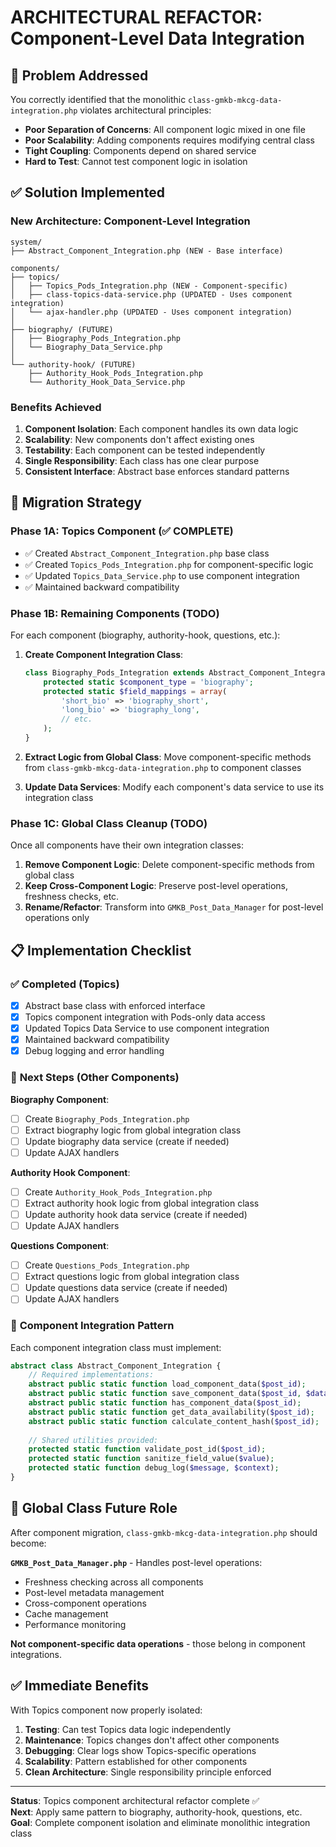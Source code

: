 # ARCHITECTURAL REFACTOR: Component-Level Data Integration

## 🎯 **Problem Addressed**

You correctly identified that the monolithic `class-gmkb-mkcg-data-integration.php` violates architectural principles:

- **Poor Separation of Concerns**: All component logic mixed in one file
- **Poor Scalability**: Adding components requires modifying central class
- **Tight Coupling**: Components depend on shared service
- **Hard to Test**: Cannot test component logic in isolation

## ✅ **Solution Implemented**

### **New Architecture: Component-Level Integration**

```
system/
├── Abstract_Component_Integration.php (NEW - Base interface)

components/
├── topics/
│   ├── Topics_Pods_Integration.php (NEW - Component-specific)
│   ├── class-topics-data-service.php (UPDATED - Uses component integration)
│   └── ajax-handler.php (UPDATED - Uses component integration)
│
├── biography/ (FUTURE)
│   ├── Biography_Pods_Integration.php 
│   └── Biography_Data_Service.php
│
└── authority-hook/ (FUTURE)
    ├── Authority_Hook_Pods_Integration.php
    └── Authority_Hook_Data_Service.php
```

### **Benefits Achieved**

1. **Component Isolation**: Each component handles its own data logic
2. **Scalability**: New components don't affect existing ones
3. **Testability**: Each component can be tested independently  
4. **Single Responsibility**: Each class has one clear purpose
5. **Consistent Interface**: Abstract base enforces standard patterns

## 🔄 **Migration Strategy**

### **Phase 1A: Topics Component (✅ COMPLETE)**
- ✅ Created `Abstract_Component_Integration.php` base class
- ✅ Created `Topics_Pods_Integration.php` for component-specific logic
- ✅ Updated `Topics_Data_Service.php` to use component integration
- ✅ Maintained backward compatibility

### **Phase 1B: Remaining Components (TODO)**
For each component (biography, authority-hook, questions, etc.):

1. **Create Component Integration Class**:
   ```php
   class Biography_Pods_Integration extends Abstract_Component_Integration {
       protected static $component_type = 'biography';
       protected static $field_mappings = array(
           'short_bio' => 'biography_short',
           'long_bio' => 'biography_long',
           // etc.
       );
   }
   ```

2. **Extract Logic from Global Class**: Move component-specific methods from `class-gmkb-mkcg-data-integration.php` to component classes

3. **Update Data Services**: Modify each component's data service to use its integration class

### **Phase 1C: Global Class Cleanup (TODO)**
Once all components have their own integration classes:

1. **Remove Component Logic**: Delete component-specific methods from global class
2. **Keep Cross-Component Logic**: Preserve post-level operations, freshness checks, etc.
3. **Rename/Refactor**: Transform into `GMKB_Post_Data_Manager` for post-level operations only

## 📋 **Implementation Checklist**

### ✅ **Completed (Topics)**
- [x] Abstract base class with enforced interface
- [x] Topics component integration with Pods-only data access
- [x] Updated Topics Data Service to use component integration
- [x] Maintained backward compatibility
- [x] Debug logging and error handling

### 🔄 **Next Steps (Other Components)**

**Biography Component**:
- [ ] Create `Biography_Pods_Integration.php`
- [ ] Extract biography logic from global integration class
- [ ] Update biography data service (create if needed)
- [ ] Update AJAX handlers

**Authority Hook Component**:
- [ ] Create `Authority_Hook_Pods_Integration.php`
- [ ] Extract authority hook logic from global integration class
- [ ] Update authority hook data service (create if needed)
- [ ] Update AJAX handlers

**Questions Component**:
- [ ] Create `Questions_Pods_Integration.php`
- [ ] Extract questions logic from global integration class
- [ ] Update questions data service (create if needed)
- [ ] Update AJAX handlers

### 📐 **Component Integration Pattern**

Each component integration class must implement:

```php
abstract class Abstract_Component_Integration {
    // Required implementations:
    abstract public static function load_component_data($post_id);
    abstract public static function save_component_data($post_id, $data);
    abstract public static function has_component_data($post_id);
    abstract public static function get_data_availability($post_id);
    abstract public static function calculate_content_hash($post_id);
    
    // Shared utilities provided:
    protected static function validate_post_id($post_id);
    protected static function sanitize_field_value($value);
    protected static function debug_log($message, $context);
}
```

## 🎯 **Global Class Future Role**

After component migration, `class-gmkb-mkcg-data-integration.php` should become:

**`GMKB_Post_Data_Manager.php`** - Handles post-level operations:
- Freshness checking across all components
- Post-level metadata management  
- Cross-component operations
- Cache management
- Performance monitoring

**Not component-specific data operations** - those belong in component integrations.

## ✅ **Immediate Benefits**

With Topics component now properly isolated:

1. **Testing**: Can test Topics data logic independently
2. **Maintenance**: Topics changes don't affect other components
3. **Debugging**: Clear logs show Topics-specific operations
4. **Scalability**: Pattern established for other components
5. **Clean Architecture**: Single responsibility principle enforced

---

**Status**: Topics component architectural refactor complete ✅  
**Next**: Apply same pattern to biography, authority-hook, questions, etc.  
**Goal**: Complete component isolation and eliminate monolithic integration class
